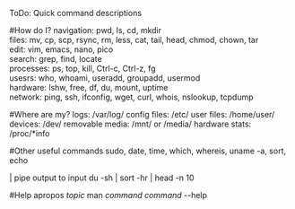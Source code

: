 ToDo: Quick command descriptions

#How do I?
navigation: pwd, ls, cd, mkdir  
files: mv, cp, scp, rsync, rm, less, cat, tail, head, chmod, chown, tar  
edit: vim, emacs, nano, pico  
search: grep, find, locate  
processes: ps, top, kill, Ctrl-c, Ctrl-z, fg  
usesrs: who, whoami, useradd, groupadd, usermod  
hardware: lshw, free, df, du, mount, uptime  
network: ping, ssh, ifconfig, wget, curl, whois, nslookup, tcpdump

#Where are my?
logs: /var/log/
config files: /etc/
user files: /home/user/
devices: /dev/
removable media: /mnt/ or /media/
hardware stats: /proc/\*info

#Other useful commands
sudo, date, time, which, whereis, uname -a, sort, echo

| pipe output to input
du -sh | sort -hr | head -n 10

#Help
apropos _topic_
man _command_
_command_ --help
